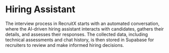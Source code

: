 # Hiring Assistant
 
The interview process in RecruitX starts with an automated conversation, where the AI-driven hiring assistant interacts with candidates, gathers their details, and assesses their responses. The collected data, including technical assessments and chat history, is then stored in Supabase for recruiters to review and make informed hiring decisions.
